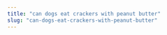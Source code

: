 ```yaml
---
title: "can dogs eat crackers with peanut butter"
slug: "can-dogs-eat-crackers-with-peanut-butter"
---
```


